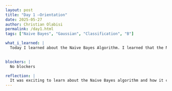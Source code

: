 ```yaml
---
layout: post
title: "Day 1 –Orientation"
date: 2025-05-27
author: Christian Olabisi
permalink: /day1.html
tags: ["Naive Bayes", "Gaussian", "Classification", "B"]

what_i_learned: |
  Today I learned about the Naive Bayes Algorithm. I learned that the Naive Bayes assumes features have independence and uses the Bayes Theorem to predict class identification based on prior and likelihood probabilities. The difference between prior and likelihood is that prior is predetermined and is learned from a set of training samples. While Likelihood is how likely a feature is to coincide with a certain class. Also learned the different types of NaiveBAyes classifiers which are Gaussian, Bernoulli, and multinomial.

   
blockers: |
  No blockers

reflection: |
  It was exciting to learn about the Naive Bayes algorithm and how it can be used. One way it can be used is to split emails into spam and nonspam sections. It was cool to learn how the mail app utilizes this algorithm. The only thing that I would have to look into is that although we can utilize the algorithm for our project. How would you convert images to numbers within the algorithm you can assign words to numbers to help with classification.
---
```

